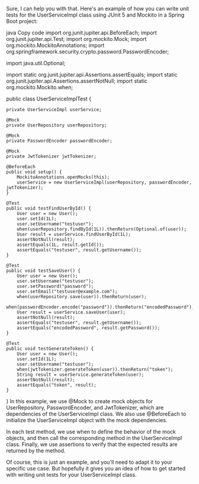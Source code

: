 Sure, I can help you with that. Here's an example of how you can write unit tests for the UserServiceImpl class using JUnit 5 and Mockito in a Spring Boot project:

java
Copy code
import org.junit.jupiter.api.BeforeEach;
import org.junit.jupiter.api.Test;
import org.mockito.Mock;
import org.mockito.MockitoAnnotations;
import org.springframework.security.crypto.password.PasswordEncoder;

import java.util.Optional;

import static org.junit.jupiter.api.Assertions.assertEquals;
import static org.junit.jupiter.api.Assertions.assertNotNull;
import static org.mockito.Mockito.when;

public class UserServiceImplTest {

    private UserServiceImpl userService;

    @Mock
    private UserRepository userRepository;

    @Mock
    private PasswordEncoder passwordEncoder;

    @Mock
    private JwtTokenizer jwtTokenizer;

    @BeforeEach
    public void setup() {
        MockitoAnnotations.openMocks(this);
        userService = new UserServiceImpl(userRepository, passwordEncoder, jwtTokenizer);
    }

    @Test
    public void testFindUserById() {
        User user = new User();
        user.setId(1L);
        user.setUsername("testuser");
        when(userRepository.findById(1L)).thenReturn(Optional.of(user));
        User result = userService.findUserById(1L);
        assertNotNull(result);
        assertEquals(1L, result.getId());
        assertEquals("testuser", result.getUsername());
    }

    @Test
    public void testSaveUser() {
        User user = new User();
        user.setUsername("testuser");
        user.setPassword("password");
        user.setEmail("testuser@example.com");
        when(userRepository.save(user)).thenReturn(user);
        when(passwordEncoder.encode("password")).thenReturn("encodedPassword");
        User result = userService.saveUser(user);
        assertNotNull(result);
        assertEquals("testuser", result.getUsername());
        assertEquals("encodedPassword", result.getPassword());
    }

    @Test
    public void testGenerateToken() {
        User user = new User();
        user.setId(1L);
        user.setUsername("testuser");
        when(jwtTokenizer.generateToken(user)).thenReturn("token");
        String result = userService.generateToken(user);
        assertNotNull(result);
        assertEquals("token", result);
    }

}
In this example, we use @Mock to create mock objects for UserRepository, PasswordEncoder, and JwtTokenizer, which are dependencies of the UserServiceImpl class. We also use @BeforeEach to initialize the UserServiceImpl object with the mock dependencies.

In each test method, we use when to define the behavior of the mock objects, and then call the corresponding method in the UserServiceImpl class. Finally, we use assertions to verify that the expected results are returned by the method.

Of course, this is just an example, and you'll need to adapt it to your specific use case. But hopefully it gives you an idea of how to get started with writing unit tests for your UserServiceImpl class.
